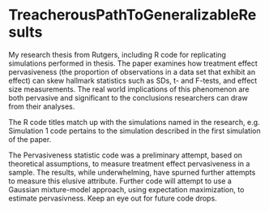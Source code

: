 # TreacherousPathToGeneralizableResults
My research thesis from Rutgers, including R code for replicating simulations performed in thesis. The paper examines how treatment effect pervasiveness (the proportion of observations in a data set that exhibit an effect) can skew hallmark statistics such as SDs, t- and F-tests, and effect size measurements. The real world implications of this phenomenon are both pervasive and significant to the conclusions researchers can draw from their analyses.

The R code titles match up with the simulations named in the research, e.g. Simulation 1 code pertains to the simulation described in the first simulation of the paper. 

The Pervasiveness statistic code was a preliminary attempt, based on theoretical assumptions, to measure treatment effect pervasiveness in a sample. The results, while underwhelming, have spurned further attempts to measure this elusive attribute. Further code will attempt to use a Gaussian mixture-model approach, using expectation maximization, to estimate pervasivness. Keep an eye out for future code drops.
